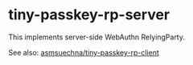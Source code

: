 # tiny-passkey-rp-server
This implements server-side WebAuthn RelyingParty.

See also: [asmsuechna/tiny-passkey-rp-client](https://github.com/asmsuechan/tiny-passkey-rp-client)
